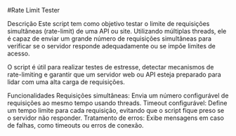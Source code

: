 #Rate Limit Tester

Descrição
Este script tem como objetivo testar o limite de requisições simultâneas (rate-limit) de uma API ou site. Utilizando múltiplas threads, ele é capaz de enviar um grande número de requisições simultâneas para verificar se o servidor responde adequadamente ou se impõe limites de acesso.

O script é útil para realizar testes de estresse, detectar mecanismos de rate-limiting e garantir que um servidor web ou API esteja preparado para lidar com uma alta carga de requisições.

Funcionalidades
Requisições simultâneas: Envia um número configurável de requisições ao mesmo tempo usando threads.
Timeout configurável: Define um tempo limite para cada requisição, evitando que o script fique preso se o servidor não responder.
Tratamento de erros: Exibe mensagens em caso de falhas, como timeouts ou erros de conexão.

